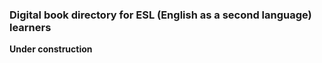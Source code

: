 ### Digital book directory for ESL (English as a second language) learners

**Under construction**

